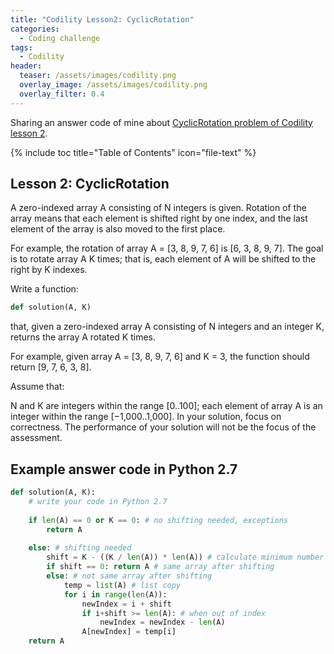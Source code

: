 ```yaml
---
title: "Codility Lesson2: CyclicRotation"
categories:
  - Coding challenge
tags:
  - Codility
header:
  teaser: /assets/images/codility.png
  overlay_image: /assets/images/codility.png
  overlay_filter: 0.4
---
```


Sharing an answer code of mine about [CyclicRotation problem of Codility lesson 2](https://codility.com/programmers/lessons/2-arrays/cyclic_rotation/start/).

{% include toc title="Table of Contents" icon="file-text" %}

## Lesson 2: CyclicRotation
A zero-indexed array A consisting of N integers is given. Rotation of the array means that each element is shifted right by one index, and the last element of the array is also moved to the first place.

For example, the rotation of array A = [3, 8, 9, 7, 6] is [6, 3, 8, 9, 7]. The goal is to rotate array A K times; that is, each element of A will be shifted to the right by K indexes.

Write a function:
```python
def solution(A, K)
```
that, given a zero-indexed array A consisting of N integers and an integer K, returns the array A rotated K times.

For example, given array A = [3, 8, 9, 7, 6] and K = 3, the function should return [9, 7, 6, 3, 8].

Assume that:

N and K are integers within the range [0..100];
each element of array A is an integer within the range [−1,000..1,000].
In your solution, focus on correctness. The performance of your solution will not be the focus of the assessment.

## Example answer code in Python 2.7

```python
def solution(A, K):
    # write your code in Python 2.7
    
    if len(A) == 0 or K == 0: # no shifting needed, exceptions
        return A
    
    else: # shifting needed
        shift = K - ((K / len(A)) * len(A)) # calculate minimum number of shifting times
        if shift == 0: return A # same array after shifting
        else: # not same array after shifting
            temp = list(A) # list copy
            for i in range(len(A)):
                newIndex = i + shift
                if i+shift >= len(A): # when out of index
                    newIndex = newIndex - len(A)                
                A[newIndex] = temp[i]
    return A  
```